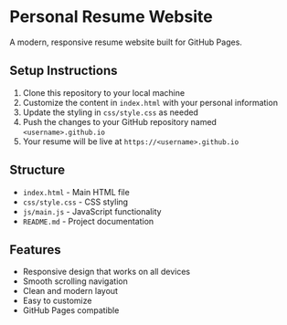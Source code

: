 # Personal Resume Website

A modern, responsive resume website built for GitHub Pages.

## Setup Instructions

1. Clone this repository to your local machine
2. Customize the content in `index.html` with your personal information
3. Update the styling in `css/style.css` as needed
4. Push the changes to your GitHub repository named `<username>.github.io`
5. Your resume will be live at `https://<username>.github.io`

## Structure

- `index.html` - Main HTML file
- `css/style.css` - CSS styling
- `js/main.js` - JavaScript functionality
- `README.md` - Project documentation

## Features

- Responsive design that works on all devices
- Smooth scrolling navigation
- Clean and modern layout
- Easy to customize
- GitHub Pages compatible
